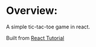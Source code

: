 # Overview:

A simple tic-tac-toe game in react.

Built from [React Tutorial](https://react.dev/learn/tutorial-tic-tac-toe)
